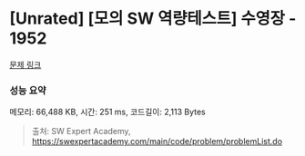 # [Unrated] [모의 SW 역량테스트] 수영장 - 1952 

[문제 링크](https://swexpertacademy.com/main/code/problem/problemDetail.do?contestProbId=AV5PpFQaAQMDFAUq) 

### 성능 요약

메모리: 66,488 KB, 시간: 251 ms, 코드길이: 2,113 Bytes



> 출처: SW Expert Academy, https://swexpertacademy.com/main/code/problem/problemList.do